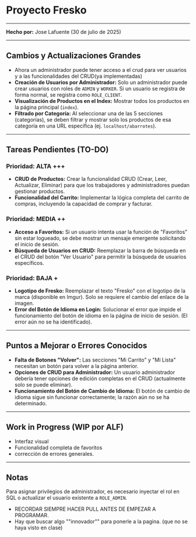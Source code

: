 # Proyecto Fresko 

---

**Hecho por:** Jose Lafuente (30 de julio de 2025)

---

## Cambios y Actualizaciones Grandes

-   Ahora un administrador puede tener acceso a el crud para ver usuarios y a las funcionalidades del CRUD(ya implementadas)
-   **Creación de Usuarios por Administrador:** Solo un administrador puede crear usuarios con roles de `ADMIN` y `WORKER`. Si un usuario se registra de forma normal, se registra como `ROLE_CLIENT`. 
-   **Visualización de Productos en el Index:** Mostrar todos los productos en la página principal (`index`).
-   **Filtrado por Categoría:** Al seleccionar una de las 5 secciones (categorías), se deben filtrar y mostrar solo los productos de esa categoría en una URL específica (ej. `localhost/abarrotes`).
---

## Tareas Pendientes (TO-DO)

### Prioridad: ALTA +++

-   **CRUD de Productos:** Crear la funcionalidad CRUD (Crear, Leer, Actualizar, Eliminar) para que los trabajadores y administradores puedan gestionar productos.
-   **Funcionalidad del Carrito:** Implementar la lógica completa del carrito de compras, incluyendo la capacidad de comprar y facturar.

### Prioridad: MEDIA ++

-   **Acceso a Favoritos:** Si un usuario intenta usar la función de "Favoritos" sin estar logueado, se debe mostrar un mensaje emergente solicitando el inicio de sesión.
-   **Búsqueda de Usuarios en CRUD:** Reemplazar la barra de búsqueda en el CRUD del botón "Ver Usuario" para permitir la búsqueda de usuarios específicos.

### Prioridad: BAJA +

-   **Logotipo de Fresko:** Reemplazar el texto "Fresko" con el logotipo de la marca (disponible en Imgur). Solo se requiere el cambio del enlace de la imagen.
-   **Error del Botón de Idioma en Login:** Solucionar el error que impide el funcionamiento del botón de idioma en la página de inicio de sesión. (El error aún no se ha identificado).

---

## Puntos a Mejorar o Errores Conocidos

-   **Falta de Botones "Volver":** Las secciones "Mi Carrito" y "Mi Lista" necesitan un botón para volver a la página anterior.
-   **Opciones de CRUD para Administrador:** Un usuario administrador debería tener opciones de edición completas en el CRUD (actualmente solo se puede eliminar).
-   **Funcionamiento del Botón de Cambio de Idioma:** El botón de cambio de idioma sigue sin funcionar correctamente; la razón aún no se ha determinado.

---
## Work in Progress (WIP por ALF)

-   Interfaz visual
-   Funcionalidad completa de favoritos
-   corrección de errores generales. 
---
## Notas
Para asignar privilegios de administrador, es necesario inyectar el rol en SQL o actualizar el usuario existente a `ROLE_ADMIN`.

-   RECORDAR SIEMPRE HACER PULL ANTES DE EMPEZAR A PROGRAMAR.
-   Hay que buscar algo ""innovador"" para ponerle a la pagina. (que no se haya visto en clase)
